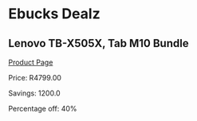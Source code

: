
# Ebucks Dealz
## Lenovo TB-X505X, Tab M10 Bundle
[Product Page](https://www.ebucks.com/web/shop/productSelected.do?prodId=1045201187&catId=1158501813)

Price: R4799.00

Savings: 1200.0

Percentage off: 40%
	